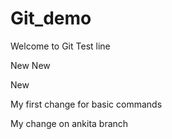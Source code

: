 # Git_demo

Welcome to Git
Test line

New
New

New

My first change for basic commands

My change on ankita branch
